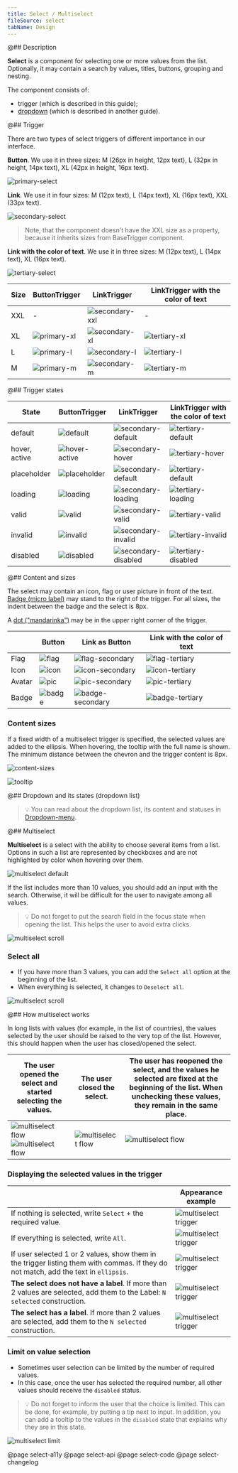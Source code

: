```yaml
---
title: Select / Multiselect
fileSource: select
tabName: Design
---
```


@## Description

**Select** is a component for selecting one or more values from the list. Optionally, it may contain a search by values, titles, buttons, grouping and nesting.

The component consists of:

- trigger (which is described in this guide);
- [dropdown](/components/dropdown-menu/) (which is described in another guide).

@## Trigger

There are two types of select triggers of different importance in our interface.

**Button**. We use it in three sizes: M (26px in height, 12px text), L (32px in height, 14px text), XL (42px in height, 16px text).

![primary-select](static/primary.png)

**Link**. We use it in four sizes: M (12px text), L (14px text), XL (16px text), XXL (33px text).

![secondary-select](static/secondary.png)

> Note, that the component doesn't have the XXL size as a property, because it inherits sizes from BaseTrigger component.

**Link with the color of text**. We use it in three sizes: M (12px text), L (14px text), XL (16px text).

![tertiary-select](static/tertiary.png)

| Size | ButtonTrigger                               | LinkTrigger                             | LinkTrigger with the color of text            |
| ---- | ------------------------------------------- | --------------------------------------- | --------------------------------------------- |
| XXL  | -                                           | ![secondary-xxl](static/select-xxl.png) | -                                             |
| XL   | ![primary-xl](static/primary-select-xl.png) | ![secondary-xl](static/select-xl.png)   | ![tertiary-xl](static/tertiary-select-xl.png) |
| L    | ![primary-l](static/primary-select-l.png)   | ![secondary-l](static/select-l.png)     | ![tertiary-l](static/tertiary-select-l.png)   |
| M    | ![primary-m](static/primary-select-m.png)   | ![secondary-m](static/select-m.png)     | ![tertiary-m](static/tertiary-select-m.png)   |

@## Trigger states

| State         | ButtonTrigger                                    | LinkTrigger                                                    | LinkTrigger with the color of text                           |
| ------------- | ------------------------------------------------ | -------------------------------------------------------------- | ------------------------------------------------------------ |
| default       | ![default](static/primary-default.png)           | ![secondary-default](static/secondary-default-placeholder.png) | ![tertiary-default](static/tertiary-default-placeholder.png) |
| hover, active | ![hover-active](static/primary-hover-active.png) | ![secondary-hover](static/secondary-hover.png)                 | ![tertiary-hover](static/tertiary-hover.png)                 |
| placeholder   | ![placeholder](static/primary-placeholder.png)   | ![secondary-default](static/secondary-default-placeholder.png) | ![tertiary-default](static/tertiary-default-placeholder.png) |
| loading       | ![loading](static/primary-loading.png)           | ![secondary-loading](static/secondary-loading.png)             | ![tertiary-loading](static/tertiary-loading.png)             |
| valid         | ![valid](static/primary-valid.png)               | ![secondary-valid](static/secondary-valid.png)                 | ![tertiary-valid](static/tertiary-valid.png)                 |
| invalid       | ![invalid](static/primary-invalid.png)           | ![secondary-invalid](static/secondary-invalid.png)             | ![tertiary-invalid](static/tertiary-invalid.png)             |
| disabled      | ![disabled](static/primary-disabled.png)         | ![secondary-disabled](static/secondary-disabled.png)           | ![tertiary-disabled](static/tertiary-disabled.png)           |

@## Content and sizes

The select may contain an icon, flag or user picture in front of the text. [Badge (micro label)](/components/badge/) may stand to the right of the trigger. For all sizes, the indent between the badge and the select is 8px.

A [dot ("mandarinka")](/components/dot/) may be in the upper right corner of the trigger.

|        | Button                             | Link as Button                                 | Link with the color of text                  |
| ------ | ---------------------------------- | ---------------------------------------------- | -------------------------------------------- |
| Flag   | ![flag](static/flag-primary.png)   | ![flag-secondary](static/flag-secondary.png)   | ![flag-tertiary](static/flag-tertiary.png)   |
| Icon   | ![icon](static/icon-primary.png)   | ![icon-secondary](static/icon-secondary.png)   | ![icon-tertiary](static/icon-tertiary.png)   |
| Avatar | ![pic](static/pic-primary.png)     | ![pic-secondary](static/pic-secondary.png)     | ![pic-tertiary](static/pic-tertiary.png)     |
| Badge  | ![badge](static/badge-primary.png) | ![badge-secondary](static/badge-secondary.png) | ![badge-tertiary](static/badge-tertiary.png) |

### Content sizes

If a fixed width of a multiselect trigger is specified, the selected values are added to the ellipsis. When hovering, the tooltip with the full name is shown. The minimum distance between the chevron and the trigger content is 8px.

![content-sizes](static/content-sizes.png)

![tooltip](static/tooltip.png)

@## Dropdown and its states (dropdown list)

> 💡 You can read about the dropdown list, its content and statuses in [Dropdown-menu](/components/dropdown-menu/).

@## Multiselect

**Multiselect** is a select with the ability to choose several items from a list. Options in such a list are represented by checkboxes and are not highlighted by color when hovering over them.

![multiselect default](static/multiselect-default.png)

If the list includes more than 10 values, you should add an input with the search. Otherwise, it will be difficult for the user to navigate among all values.

> 💡 Do not forget to put the search field in the focus state when opening the list. This helps the user to avoid extra clicks.

![multiselect scroll](static/multiselect-scroll.png)

### Select all

- If you have more than 3 values, you can add the `Select all` option at the beginning of the list.
- When everything is selected, it changes to `Deselect all`.

![multiselect scroll](static/multiselect-all.png)

@## How multiselect works

In long lists with values (for example, in the list of countries), the values selected by the user should be raised to the very top of the list. However, this should happen when the user has closed/opened the select.

| The user opened the select and started selecting the values.                                          | The user closed the select.                        | The user has reopened the select, and the values he selected are fixed at the beginning of the list. When unchecking these values, they remain in the same place. |
| ----------------------------------------------------------------------------------------------------- | -------------------------------------------------- | ----------------------------------------------------------------------------------------------------------------------------------------------------------------- |
| ![multiselect flow](static/multiselect-flow-1.png) ![multiselect flow](static/multiselect-flow-2.png) | ![multiselect flow](static/multiselect-flow-3.png) | ![multiselect flow](static/multiselect-flow-4.png)                                                                                                                |

### Displaying the selected values in the trigger

|                                                                                                                                      | Appearance example                                       |
| ------------------------------------------------------------------------------------------------------------------------------------ | -------------------------------------------------------- |
| If nothing is selected, write `Select` + the required value.                                                                         | ![multiselect trigger](static/multiselect-trigger-1.png) |
| If everything is selected, write `All`.                                                                                              | ![multiselect trigger](static/multiselect-trigger-2.png) |
| If user selected 1 or 2 values, show them in the trigger listing them with commas. If they do not match, add the text in `ellipsis`. | ![multiselect trigger](static/multiselect-trigger-3.png) |
| **The select does not have a label**. If more than 2 values are selected, add them to the Label: `N selected` construction.          | ![multiselect trigger](static/multiselect-trigger-5.png) |
| **The select has a label**. If more than 2 values are selected, add them to the `N selected` construction.                           | ![multiselect trigger](static/multiselect-trigger-4.png) |

### Limit on value selection

- Sometimes user selection can be limited by the number of required values.
- In this case, once the user has selected the required number, all other values should receive the `disabled` status.

> 💡 Do not forget to inform the user that the choice is limited. This can be done, for example, by putting a tip next to input. In addition, you can add a tooltip to the values in the `disabled` state that explains why they are in this state.

![multiselect limit](static/multiselect-limit.png)

@page select-a11y
@page select-api
@page select-code
@page select-changelog
